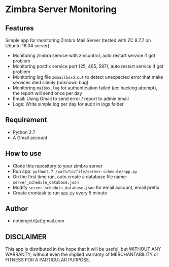 Zimbra Server Monitoring
===

Features
--
Simple app for monitoring Zimbra Mail Server (tested with ZC 8.7.7 on Ubuntu 16.04 server)

* Monitoring zimbra service with zmcontrol, auto restart service if got problem
* Monitoring postfix service port (25, 465, 587), auto restart service if got problem
* Monitoring log file `zmmailboxd.out` to detect unexpected error that make services died silenly (unknown bug)
* Monitoring `maibox.log` for authentication failed (ex: hacking attempt), the report will send once per day
* Email: Using Gmail to send error / report to admin email
* Logs: Write simple log per day for audit in logs folder 

Requirement
--
* Python 2.7
* A Gmail account

How to use
--
* Clone this repository to your zimbra server
* Run app: `python2.7 /path/to/file/server-schedule/app.py`
* On the first time run, auto create a database file name: `server_schedule_database.json`
* Modify `server_schedule_database.json` for email account, email prefix
* Create crontask to run `app.py` every 5 minute

Author
--
* nothingctrl[at]gmail.com

DISCLAIMER
--
This app is distributed in the hope that it will be useful, but WITHOUT ANY WARRANTY; without even the implied warranty of MERCHANTABILITY or FITNESS FOR A PARTICULAR PURPOSE.


